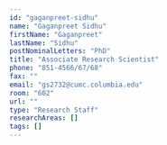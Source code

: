 ```yaml
---
id: "gaganpreet-sidhu"
name: "Gaganpreet Sidhu"
firstName: "Gaganpreet"
lastName: "Sidhu"
postNominalLetters: "PhD"
title: "Associate Research Scientist"
phone: "851-4566/67/68"
fax: ""
email: "gs2732@cumc.columbia.edu"
room: "602"
url: ""
type: "Research Staff"
researchAreas: []
tags: []
---
```

